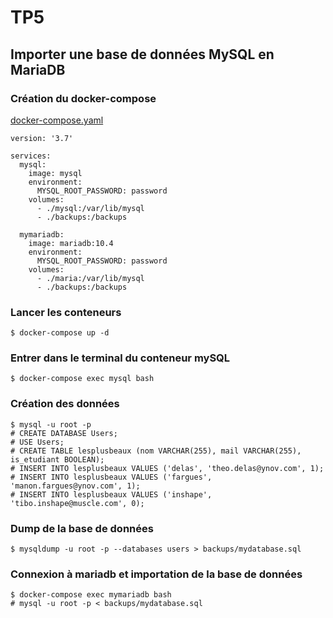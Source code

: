 # TP5

## Importer une base de données MySQL en MariaDB

### Création du docker-compose
[docker-compose.yaml](/docker-compose.yaml)

```
version: '3.7'

services:
  mysql:
    image: mysql
    environment:
      MYSQL_ROOT_PASSWORD: password
    volumes:
      - ./mysql:/var/lib/mysql
      - ./backups:/backups

  mymariadb:
    image: mariadb:10.4
    environment:
      MYSQL_ROOT_PASSWORD: password
    volumes:
      - ./maria:/var/lib/mysql
      - ./backups:/backups
```

### Lancer les conteneurs
`$ docker-compose up -d`

### Entrer dans le terminal du conteneur mySQL
`$ docker-compose exec mysql bash`

### Création des données
```
$ mysql -u root -p
# CREATE DATABASE Users;
# USE Users;
# CREATE TABLE lesplusbeaux (nom VARCHAR(255), mail VARCHAR(255), is_etudiant BOOLEAN);
# INSERT INTO lesplusbeaux VALUES ('delas', 'theo.delas@ynov.com', 1);
# INSERT INTO lesplusbeaux VALUES ('fargues', 'manon.fargues@ynov.com', 1);
# INSERT INTO lesplusbeaux VALUES ('inshape', 'tibo.inshape@muscle.com', 0);
```

### Dump de la base de données
`$ mysqldump -u root -p --databases users > backups/mydatabase.sql`

### Connexion à mariadb et importation de la base de données
```
$ docker-compose exec mymariadb bash
# mysql -u root -p < backups/mydatabase.sql
```
